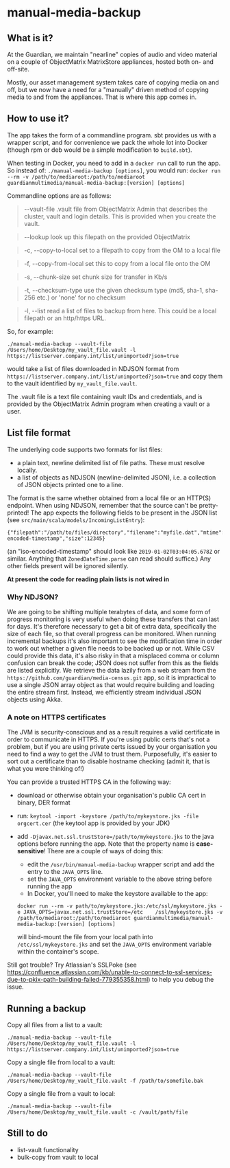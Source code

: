 # manual-media-backup

## What is it?

At the Guardian, we maintain "nearline" copies of audio and video material on a couple of ObjectMatrix MatrixStore
appliances, hosted both on- and off-site.

Mostly, our asset management system takes care of copying media on and off, but we now have a need for a "manually"
driven method of copying media to and from the appliances.  That is where this app comes in.

## How to use it?

The app takes the form of a commandline program.  sbt provides us with a wrapper script, and for convenience we pack
the whole lot into Docker (though rpm or deb would be a simple modification to `build.sbt`).

When testing in Docker, you need to add in a `docker run` call to run the app.
So instead of: 
  `./manual-media-backup [options]`, you would run:
  `docker run --rm -v /path/to/mediaroot:/path/to/mediaroot guardianmultimedia/manual-media-backup:[version] [options]`
  
Commandline options are as follows:

>  --vault-file <value>     .vault file from ObjectMatrix Admin that describes the cluster, vault and login details. This is provided when you create the vault.

>  --lookup <value>         look up this filepath on the provided ObjectMatrix

>  -c, --copy-to-local <value>
                           set to a filepath to copy from the OM to a local file

>  -f, --copy-from-local <value>
                           set this to copy from a local file onto the OM

>  -s, --chunk-size <value>
                           set chunk size for transfer in Kb/s

>  -t, --checksum-type <value>
                           use the given checksum type (md5, sha-1, sha-256 etc.) or 'none' for no checksum

>  -l, --list <value>       read a list of files to backup from here. This could be a local filepath or an http/https URL.

So, for example:

```
./manual-media-backup --vault-file /Users/home/Desktop/my_vault_file.vault -l https://listserver.company.int/list/unimported?json=true
```

would take a list of files downloaded in NDJSON format from `https://listserver.company.int/list/unimported?json=true` and
copy them to the vault identified by `my_vault_file.vault`.

The .vault file is a text file containing vault IDs and credentials, and is provided by the ObjectMatrix Admin
program when creating a vault or a user.

## List file format

The underlying code supports two formats for list files:

 - a plain text, newline delimited list of file paths. These must resolve locally.
 - a list of objects as NDJSON (newline-delimited JSON), i.e. a collection of JSON objects printed one to a line.
 
The format is the same whether obtained from a local file or an HTTP(S) endpoint.  When using NDJSON, remember
that the source can't be pretty-printed!
The app expects the following fields to be present in the JSON list (see `src/main/scala/models/IncomingListEntry`):

```
{"filepath":"/path/to/files/directory","filename":"myfile.dat","mtime":"iso-encoded-timestamp","size":12345}
```
(an "iso-encoded-timestamp" should look like `2019-01-02T03:04:05.678Z` or similar. Anything that `ZonedDateTime.parse` can
read should suffice.)
Any other fields present will be ignored silently.

**At present the code for reading plain lists is not wired in**

### Why NDJSON?

We are going to be shifting multiple terabytes of data, and some form of progress monitoring is very useful when doing
these transfers that can last for days.  It's therefore necessary to get a bit of extra data, specifically the
size of each file, so that overall progress can be monitored.
When running incremental backups it's also important to see the modification time in order to work out whether a given
file needs to be backed up or not.  While CSV could provide this data, it's also risky in that a misplaced comma or
column confusion can break the code; JSON does not suffer from this as the fields are listed explicitly.
We retrieve the data lazily from a web stream from the `https://github.com/guardian/media-census.git` app, so it is
impractical to use a single JSON array object as that would require building and loading the entire stream first.
Instead, we efficiently stream individual JSON objects using Akka.

### A note on HTTPS certificates

The JVM is security-conscious and as a result requires a valid certificate in order to communicate in HTTPS.
If you're using public certs that's not a problem, but if you are using private certs issued by your organisation you
need to find a way to get the JVM to trust them.
Purposefully, it's easier to sort out a certificate than to disable hostname checking 
(admit it, that is what you were thinking of!)

You can provide a trusted HTTPS CA in the following way:

- download or otherwise obtain your organisation's public CA cert in binary, DER format
- run: `keytool -import -keystore /path/to/mykeystore.jks -file orgcert.cer` (the keytool app is provided by your JDK)
- add `-Djavax.net.ssl.trustStore=/path/to/mykeystore.jks` to the java options before running the app. Note that the property name is **case-sensitive**!
There are a couple of ways of doing this:
    - edit the `/usr/bin/manual-media-backup` wrapper script and add the entry to the `JAVA_OPTS` line.
    - set the `JAVA_OPTS` environment variable to the above string before running the app
    - In Docker, you'll need to make the keystore available to the app:

    ```
    docker run --rm -v path/to/mykeystore.jks:/etc/ssl/mykeystore.jks -e JAVA_OPTS=javax.net.ssl.trustStore=/etc    /ssl/mykeystore.jks -v /path/to/mediaroot:/path/to/mediaroot guardianmultimedia/manual-media-backup:[version] [options]
    ```

   will bind-mount the file from your local path into `/etc/ssl/mykeystore.jks` and set the `JAVA_OPTS` environment variable within the container's scope.

Still got trouble? Try Atlassian's SSLPoke (see https://confluence.atlassian.com/kb/unable-to-connect-to-ssl-services-due-to-pkix-path-building-failed-779355358.html)
to help you debug the issue.

## Running a backup
Copy all files from a list to a vault:

```
./manual-media-backup --vault-file /Users/home/Desktop/my_vault_file.vault -l https://listserver.company.int/list/unimported?json=true
```

Copy a single file from local to a vault:

```
./manual-media-backup --vault-file /Users/home/Desktop/my_vault_file.vault -f /path/to/somefile.bak
```

Copy a single file from a vault to local:

```
./manual-media-backup --vault-file /Users/home/Desktop/my_vault_file.vault -c /vault/path/file
```

## Still to do

- list-vault functionality
- bulk-copy from vault to local

